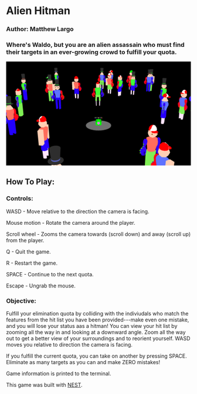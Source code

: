# Alien Hitman

### Author: Matthew Largo

### Where's Waldo, but you are an alien assassain who must find their targets in an ever-growing crowd to fulfill your quota.

![Screen Shot](screenshot.png)

## How To Play:

### Controls:

WASD - Move relative to the direction the camera is facing.

Mouse motion - Rotate the camera around the player.

Scroll wheel - Zooms the camera towards (scroll down) and away (scroll up) from the player.

Q - Quit the game.

R - Restart the game.

SPACE - Continue to the next quota.

Escape - Ungrab the mouse.

### Objective:

Fulfill your elimination quota by colliding with the indiviudals who match the features from the hit list you have been provided---make even one mistake, and you will lose your status aas a hitman! You can view your hit list by zooming all the way in and looking at a downward angle. Zoom all the way out to get a better view of your surroundings and to reorient yourself. WASD moves you relative to direction the camera is facing.

If you fulfill the current quota, you can take on another by pressing SPACE. Eliminate as many targets as you can and make ZERO mistakes!

Game information is printed to the terminal.

This game was built with [NEST](NEST.md).
